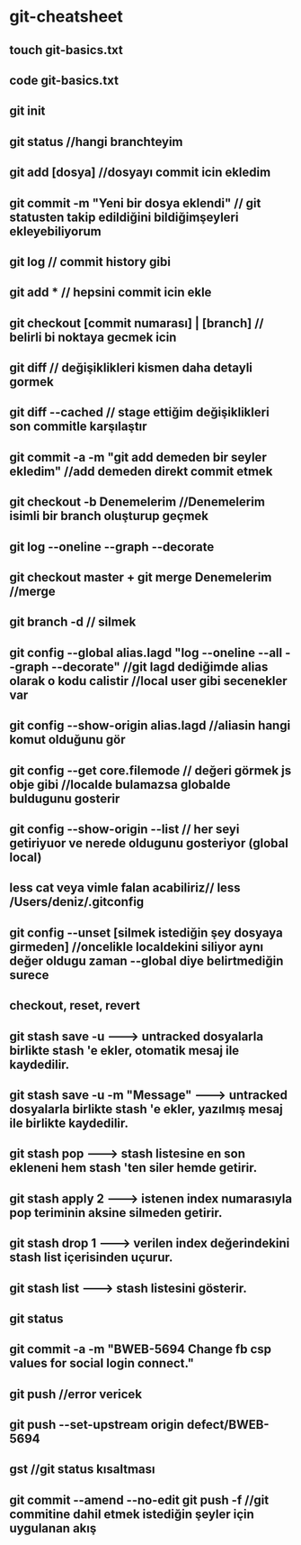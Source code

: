 # git-cheatsheet


touch git-basics.txt
-
code git-basics.txt
-
git init
-
git status //hangi branchteyim
-
git add [dosya] //dosyayı commit icin ekledim
-
git commit -m "Yeni bir dosya eklendi" // git statusten takip edildiğini bildiğimşeyleri ekleyebiliyorum
-
git log // commit history gibi
-
git add * // hepsini commit icin ekle
-
git checkout [commit numarası] | [branch] // belirli bi noktaya gecmek icin
-
git diff // değişiklikleri kismen daha detayli gormek
-
git diff --cached // stage ettiğim değişiklikleri son commitle karşılaştır
-
git commit -a -m "git add demeden bir seyler ekledim"  //add demeden direkt commit etmek
-
git checkout -b Denemelerim //Denemelerim isimli bir branch oluşturup geçmek
-
git log --oneline --graph --decorate
-
git checkout master + git merge Denemelerim //merge
-
git branch -d // silmek
-
git config --global alias.lagd "log --oneline --all --graph --decorate" //git lagd dediğimde alias olarak o kodu calistir //local user gibi secenekler var
-
git config --show-origin alias.lagd //aliasin hangi komut olduğunu gör
-
git config --get core.filemode // değeri görmek js obje gibi //localde bulamazsa globalde buldugunu gosterir
-
git config --show-origin --list // her seyi getiriyuor ve nerede oldugunu gosteriyor (global local)
-
less cat veya vimle falan acabiliriz// less /Users/deniz/.gitconfig
-
git config --unset [silmek istediğin şey  dosyaya girmeden] //oncelikle localdekini siliyor aynı değer oldugu zaman --global diye belirtmediğin surece 
-
checkout, reset, revert
-
git stash save -u ---> untracked dosyalarla birlikte stash 'e ekler, otomatik mesaj ile kaydedilir.
-
git stash save -u -m "Message" ---> untracked dosyalarla birlikte stash 'e ekler, yazılmış mesaj ile birlikte kaydedilir.
-
git stash pop ---> stash listesine en son ekleneni hem stash 'ten siler hemde getirir.
-
git stash apply 2 ---> istenen index numarasıyla pop teriminin aksine silmeden getirir. 
-
git stash drop 1 ---> verilen index değerindekini stash list içerisinden uçurur.
-
git stash list ---> stash listesini gösterir.
-
git status
-

git commit -a -m  "BWEB-5694 Change fb csp values for social login connect."
-
git push //error vericek
-
git push --set-upstream origin defect/BWEB-5694
-
gst //git status kısaltması
-

git commit --amend --no-edit
git push -f //git commitine dahil etmek istediğin şeyler için uygulanan akış
-



